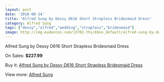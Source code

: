 ```yaml
---
layout: post
date: '2018-08-14'
title: "Alfred Sung by Dessy D616 Short Strapless Bridesmaid Dress"
category: Alfred Sung
tags: ["dessy","alfred","wedding","strapless","bridesmaid"]
image: http://img.eudances.com/13702-thickbox_default/alfred-sung-by-dessy-d616-short-strapless-bridesmaid-dress.jpg
---
```

Alfred Sung by Dessy D616 Short Strapless Bridesmaid Dress

On Sales: **$227.99**
<a href="https://www.eudances.com/en/alfred-sung/4125-alfred-sung-by-dessy-d616-short-strapless-bridesmaid-dress.html"><amp-img layout="responsive" width="600" height="600" src="//img.eudances.com/13702-thickbox_default/alfred-sung-by-dessy-d616-short-strapless-bridesmaid-dress.jpg" alt="Alfred Sung by Dessy D616 Short Strapless Bridesmaid Dress 0" /></a>
<a href="https://www.eudances.com/en/alfred-sung/4125-alfred-sung-by-dessy-d616-short-strapless-bridesmaid-dress.html"><amp-img layout="responsive" width="600" height="600" src="//img.eudances.com/13705-thickbox_default/alfred-sung-by-dessy-d616-short-strapless-bridesmaid-dress.jpg" alt="Alfred Sung by Dessy D616 Short Strapless Bridesmaid Dress 1" /></a>
<a href="https://www.eudances.com/en/alfred-sung/4125-alfred-sung-by-dessy-d616-short-strapless-bridesmaid-dress.html"><amp-img layout="responsive" width="600" height="600" src="//img.eudances.com/13704-thickbox_default/alfred-sung-by-dessy-d616-short-strapless-bridesmaid-dress.jpg" alt="Alfred Sung by Dessy D616 Short Strapless Bridesmaid Dress 2" /></a>
<a href="https://www.eudances.com/en/alfred-sung/4125-alfred-sung-by-dessy-d616-short-strapless-bridesmaid-dress.html"><amp-img layout="responsive" width="600" height="600" src="//img.eudances.com/13703-thickbox_default/alfred-sung-by-dessy-d616-short-strapless-bridesmaid-dress.jpg" alt="Alfred Sung by Dessy D616 Short Strapless Bridesmaid Dress 3" /></a>

Buy it: [Alfred Sung by Dessy D616 Short Strapless Bridesmaid Dress](https://www.eudances.com/en/alfred-sung/4125-alfred-sung-by-dessy-d616-short-strapless-bridesmaid-dress.html "Alfred Sung by Dessy D616 Short Strapless Bridesmaid Dress")

View more: [Alfred Sung](https://www.eudances.com/en/52-alfred-sung "Alfred Sung")
